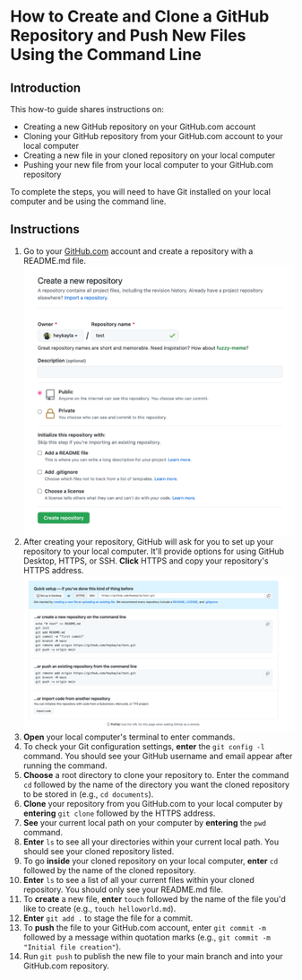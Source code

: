 # How to Create and Clone a GitHub Repository and Push New Files Using the Command Line

## Introduction

This how-to guide shares instructions on:

- Creating a new GitHub repository on your GitHub.com account
- Cloning your GitHub repository from your GitHub.com account to your local computer
- Creating a new file in your cloned repository on your local computer
- Pushing your new file from your local computer to your GitHub.com repository

To complete the steps, you will need to have Git installed on your local computer and be using the command line.

## Instructions

1. Go to your [GitHub.com](http://wwww.github.com) account and create a repository with a README.md file.
   ![Creating a new repo in GitHub.com](https://github.com/heykayla/Technical-Writing-Portfolio/blob/main/Images/how_to_add_files_using_git/image3.png)
2. After creating your repository, GitHub will ask for you to set up your repository to your local computer. It'll provide options for using GitHub Desktop, HTTPS, or SSH. **Click** HTTPS and copy your repository's HTTPS address.
   ![Copying repo's HTTPS address](https://github.com/heykayla/Technical-Writing-Portfolio/blob/main/Images/how_to_add_files_using_git/image4.png)
3. **Open** your local computer's terminal to enter commands.
4. To check your Git configuration settings, **enter** the `git config -l` command. You should see your GitHub username and email appear after running the command.
5. **Choose** a root directory to clone your repository to. Enter the command `cd` followed by the name of the directory you want the cloned repository to be stored in (e.g., `cd documents`).
6. **Clone** your repository from you GitHub.com to your local computer by **entering** `git clone` followed by the HTTPS address.
7. **See** your current local path on your computer by **entering** the `pwd` command.
8. **Enter** `ls` to see all your directories within your current local path. You should see your cloned repository listed.
9. To go **inside** your cloned repository on your local computer, **enter** `cd` followed by the name of the cloned repository.
10. **Enter** `ls` to see a list of all your current files within your cloned repository. You should only see your README.md file.
11. To **create** a new file, **enter** `touch` followed by the name of the file you'd like to create (e.g., `touch helloworld.md`).
12. **Enter** `git add .` to stage the file for a commit.
13. To **push** the file to your GitHub.com account, enter `git commit -m` followed by a message within quotation marks (e.g., `git commit -m "Initial file creation"`).
14. Run `git push` to publish the new file to your main branch and into your GitHub.com repository.
